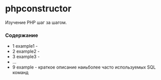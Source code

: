# phpconstructor
Изучение PHP шаг за шагом.

### Содержание
* 1 example1 - 
* 2 example2 - 
* 3 example3 -
* ...
* 9 example - краткое описание наиьболее часто используемых SQL команд
